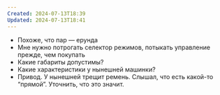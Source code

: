 ```yaml
---
Created: 2024-07-13T18:39
Updated: 2024-07-13T18:41
---
```

- Похоже, что пар — ерунда
- Мне нужно потрогать селектор режимов, потыкать управление прежде, чем покупать
- Какие габариты допустимы?
- Какие характеристики у нынешней машинки?
- Привод. У нынешней трещит ремень. Слышал, что есть какой-то “прямой”. Уточнить, что это значит.